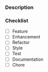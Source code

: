 ### Description

<!-- mention any related issue/discussions -->
<!-- (Optional) add additional context about pull-request about. -->

### Checklist

- [ ] Feature <!-- Adds a net new capability -->
      <!-- Updates the documentation and related to this repository -->
- [ ] Enhancement <!-- updates an existing feature and adds to it -->
- [ ] Refactor <!-- Move / re-arranging code -->
- [ ] Style <!-- Inline documentation, formatting, renames -->
- [ ] Test <!-- updates or adds new tests -->
- [ ] Documentation
- [ ] Chore

<!--
updates the way this repository is run
- ci
- issue templates
- license
- deployment
- release
-->

